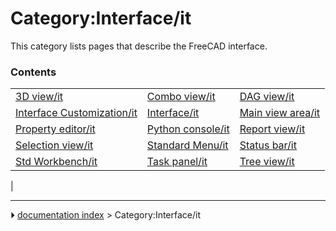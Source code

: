 # Category:Interface/it
This category lists pages that describe the FreeCAD interface.

### Contents

|     |     |     |
| --- | --- | --- |
| [3D view/it](3D_view/it.md) | [Combo view/it](Combo_view/it.md) | [DAG view/it](DAG_view/it.md) |
| [Interface Customization/it](Interface_Customization/it.md) | [Interface/it](Interface/it.md) | [Main view area/it](Main_view_area/it.md) |
| [Property editor/it](Property_editor/it.md) | [Python console/it](Python_console/it.md) | [Report view/it](Report_view/it.md) |
| [Selection view/it](Selection_view/it.md) | [Standard Menu/it](Standard_Menu/it.md) | [Status bar/it](Status_bar/it.md) |
| [Std Workbench/it](Std_Workbench/it.md) | [Task panel/it](Task_panel/it.md) | [Tree view/it](Tree_view/it.md) |
|



---
⏵ [documentation index](../README.md) > Category:Interface/it
